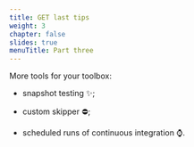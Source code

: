 ```yaml
---
title: GET last tips
weight: 3
chapter: false
slides: true
menuTitle: Part three
---
```


More tools for your toolbox:

- snapshot testing :sparkles:;

- custom skipper :no_entry:;

- scheduled runs of continuous integration :watch:.